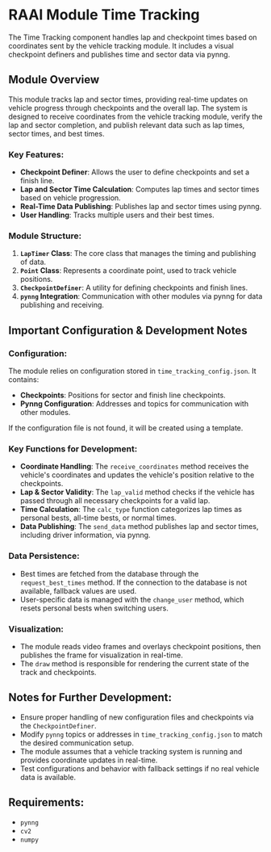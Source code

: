 # RAAI Module Time Tracking

The Time Tracking component handles lap and checkpoint times based on coordinates sent by the vehicle tracking module. It includes a visual checkpoint definers and publishes time and sector data via pynng.

## Module Overview

This module tracks lap and sector times, providing real-time updates on vehicle progress through checkpoints and the overall lap. The system is designed to receive coordinates from the vehicle tracking module, verify the lap and sector completion, and publish relevant data such as lap times, sector times, and best times.

### Key Features:
- **Checkpoint Definer**: Allows the user to define checkpoints and set a finish line.
- **Lap and Sector Time Calculation**: Computes lap times and sector times based on vehicle progression.
- **Real-Time Data Publishing**: Publishes lap and sector times using pynng.
- **User Handling**: Tracks multiple users and their best times.

### Module Structure:
1. **`LapTimer` Class**: The core class that manages the timing and publishing of data.
2. **`Point` Class**: Represents a coordinate point, used to track vehicle positions.
3. **`CheckpointDefiner`**: A utility for defining checkpoints and finish lines.
4. **`pynng` Integration**: Communication with other modules via pynng for data publishing and receiving.

## Important Configuration & Development Notes

### Configuration:
The module relies on configuration stored in `time_tracking_config.json`. It contains:
- **Checkpoints**: Positions for sector and finish line checkpoints.
- **Pynng Configuration**: Addresses and topics for communication with other modules.

If the configuration file is not found, it will be created using a template.

### Key Functions for Development:
- **Coordinate Handling**: The `receive_coordinates` method receives the vehicle's coordinates and updates the vehicle's position relative to the checkpoints.
- **Lap & Sector Validity**: The `lap_valid` method checks if the vehicle has passed through all necessary checkpoints for a valid lap.
- **Time Calculation**: The `calc_type` function categorizes lap times as personal bests, all-time bests, or normal times.
- **Data Publishing**: The `send_data` method publishes lap and sector times, including driver information, via pynng.

### Data Persistence:
- Best times are fetched from the database through the `request_best_times` method. If the connection to the database is not available, fallback values are used.
- User-specific data is managed with the `change_user` method, which resets personal bests when switching users.

### Visualization:
- The module reads video frames and overlays checkpoint positions, then publishes the frame for visualization in real-time.
- The `draw` method is responsible for rendering the current state of the track and checkpoints.

## Notes for Further Development:
- Ensure proper handling of new configuration files and checkpoints via the `CheckpointDefiner`.
- Modify `pynng` topics or addresses in `time_tracking_config.json` to match the desired communication setup.
- The module assumes that a vehicle tracking system is running and provides coordinate updates in real-time.
- Test configurations and behavior with fallback settings if no real vehicle data is available.

## Requirements:
- `pynng`
- `cv2`
- `numpy`

